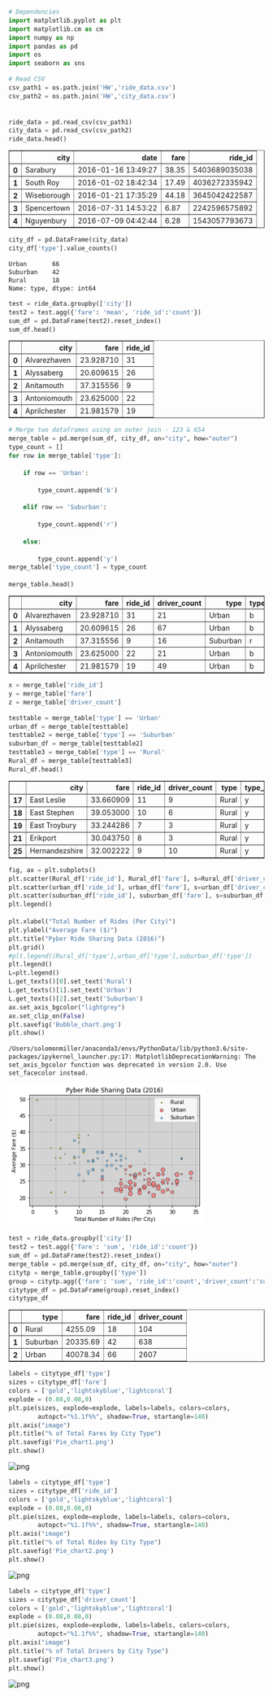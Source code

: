 

```python
# Dependencies
import matplotlib.pyplot as plt
import matplotlib.cm as cm
import numpy as np
import pandas as pd
import os
import seaborn as sns
```


```python
# Read CSV
csv_path1 = os.path.join('HW','ride_data.csv')
csv_path2 = os.path.join('HW','city_data.csv')


ride_data = pd.read_csv(csv_path1)
city_data = pd.read_csv(csv_path2)
ride_data.head()

```




<div>
<style>
    .dataframe thead tr:only-child th {
        text-align: right;
    }

    .dataframe thead th {
        text-align: left;
    }

    .dataframe tbody tr th {
        vertical-align: top;
    }
</style>
<table border="1" class="dataframe">
  <thead>
    <tr style="text-align: right;">
      <th></th>
      <th>city</th>
      <th>date</th>
      <th>fare</th>
      <th>ride_id</th>
    </tr>
  </thead>
  <tbody>
    <tr>
      <th>0</th>
      <td>Sarabury</td>
      <td>2016-01-16 13:49:27</td>
      <td>38.35</td>
      <td>5403689035038</td>
    </tr>
    <tr>
      <th>1</th>
      <td>South Roy</td>
      <td>2016-01-02 18:42:34</td>
      <td>17.49</td>
      <td>4036272335942</td>
    </tr>
    <tr>
      <th>2</th>
      <td>Wiseborough</td>
      <td>2016-01-21 17:35:29</td>
      <td>44.18</td>
      <td>3645042422587</td>
    </tr>
    <tr>
      <th>3</th>
      <td>Spencertown</td>
      <td>2016-07-31 14:53:22</td>
      <td>6.87</td>
      <td>2242596575892</td>
    </tr>
    <tr>
      <th>4</th>
      <td>Nguyenbury</td>
      <td>2016-07-09 04:42:44</td>
      <td>6.28</td>
      <td>1543057793673</td>
    </tr>
  </tbody>
</table>
</div>




```python
city_df = pd.DataFrame(city_data)
city_df['type'].value_counts()
```




    Urban       66
    Suburban    42
    Rural       18
    Name: type, dtype: int64




```python
test = ride_data.groupby(['city'])
test2 = test.agg({'fare': 'mean', 'ride_id':'count'})
sum_df = pd.DataFrame(test2).reset_index()
sum_df.head()
```




<div>
<style>
    .dataframe thead tr:only-child th {
        text-align: right;
    }

    .dataframe thead th {
        text-align: left;
    }

    .dataframe tbody tr th {
        vertical-align: top;
    }
</style>
<table border="1" class="dataframe">
  <thead>
    <tr style="text-align: right;">
      <th></th>
      <th>city</th>
      <th>fare</th>
      <th>ride_id</th>
    </tr>
  </thead>
  <tbody>
    <tr>
      <th>0</th>
      <td>Alvarezhaven</td>
      <td>23.928710</td>
      <td>31</td>
    </tr>
    <tr>
      <th>1</th>
      <td>Alyssaberg</td>
      <td>20.609615</td>
      <td>26</td>
    </tr>
    <tr>
      <th>2</th>
      <td>Anitamouth</td>
      <td>37.315556</td>
      <td>9</td>
    </tr>
    <tr>
      <th>3</th>
      <td>Antoniomouth</td>
      <td>23.625000</td>
      <td>22</td>
    </tr>
    <tr>
      <th>4</th>
      <td>Aprilchester</td>
      <td>21.981579</td>
      <td>19</td>
    </tr>
  </tbody>
</table>
</div>




```python
# Merge two dataframes using an outer join - 123 & 654
merge_table = pd.merge(sum_df, city_df, on="city", how="outer")
type_count = []
for row in merge_table['type']:
 
    if row == 'Urban':
 
        type_count.append('b')

    elif row == 'Suburban':

        type_count.append('r')

    else:
  
        type_count.append('y')
merge_table['type_count'] = type_count

merge_table.head()

```




<div>
<style>
    .dataframe thead tr:only-child th {
        text-align: right;
    }

    .dataframe thead th {
        text-align: left;
    }

    .dataframe tbody tr th {
        vertical-align: top;
    }
</style>
<table border="1" class="dataframe">
  <thead>
    <tr style="text-align: right;">
      <th></th>
      <th>city</th>
      <th>fare</th>
      <th>ride_id</th>
      <th>driver_count</th>
      <th>type</th>
      <th>type_count</th>
    </tr>
  </thead>
  <tbody>
    <tr>
      <th>0</th>
      <td>Alvarezhaven</td>
      <td>23.928710</td>
      <td>31</td>
      <td>21</td>
      <td>Urban</td>
      <td>b</td>
    </tr>
    <tr>
      <th>1</th>
      <td>Alyssaberg</td>
      <td>20.609615</td>
      <td>26</td>
      <td>67</td>
      <td>Urban</td>
      <td>b</td>
    </tr>
    <tr>
      <th>2</th>
      <td>Anitamouth</td>
      <td>37.315556</td>
      <td>9</td>
      <td>16</td>
      <td>Suburban</td>
      <td>r</td>
    </tr>
    <tr>
      <th>3</th>
      <td>Antoniomouth</td>
      <td>23.625000</td>
      <td>22</td>
      <td>21</td>
      <td>Urban</td>
      <td>b</td>
    </tr>
    <tr>
      <th>4</th>
      <td>Aprilchester</td>
      <td>21.981579</td>
      <td>19</td>
      <td>49</td>
      <td>Urban</td>
      <td>b</td>
    </tr>
  </tbody>
</table>
</div>




```python
x = merge_table['ride_id']
y = merge_table['fare']
z = merge_table['driver_count']


```


```python
testtable = merge_table['type'] == 'Urban'
urban_df = merge_table[testtable]
testtable2 = merge_table['type'] == 'Suburban'
suburban_df = merge_table[testtable2]
testtable3 = merge_table['type'] == 'Rural'
Rural_df = merge_table[testtable3]
Rural_df.head()
```




<div>
<style>
    .dataframe thead tr:only-child th {
        text-align: right;
    }

    .dataframe thead th {
        text-align: left;
    }

    .dataframe tbody tr th {
        vertical-align: top;
    }
</style>
<table border="1" class="dataframe">
  <thead>
    <tr style="text-align: right;">
      <th></th>
      <th>city</th>
      <th>fare</th>
      <th>ride_id</th>
      <th>driver_count</th>
      <th>type</th>
      <th>type_count</th>
    </tr>
  </thead>
  <tbody>
    <tr>
      <th>17</th>
      <td>East Leslie</td>
      <td>33.660909</td>
      <td>11</td>
      <td>9</td>
      <td>Rural</td>
      <td>y</td>
    </tr>
    <tr>
      <th>18</th>
      <td>East Stephen</td>
      <td>39.053000</td>
      <td>10</td>
      <td>6</td>
      <td>Rural</td>
      <td>y</td>
    </tr>
    <tr>
      <th>19</th>
      <td>East Troybury</td>
      <td>33.244286</td>
      <td>7</td>
      <td>3</td>
      <td>Rural</td>
      <td>y</td>
    </tr>
    <tr>
      <th>21</th>
      <td>Erikport</td>
      <td>30.043750</td>
      <td>8</td>
      <td>3</td>
      <td>Rural</td>
      <td>y</td>
    </tr>
    <tr>
      <th>25</th>
      <td>Hernandezshire</td>
      <td>32.002222</td>
      <td>9</td>
      <td>10</td>
      <td>Rural</td>
      <td>y</td>
    </tr>
  </tbody>
</table>
</div>




```python
fig, ax = plt.subplots()
plt.scatter(Rural_df['ride_id'], Rural_df['fare'], s=Rural_df['driver_count'], c='Gold', alpha=0.9, edgecolor = 'black', linewidth=.5)
plt.scatter(urban_df['ride_id'], urban_df['fare'], s=urban_df['driver_count'], c='LightCoral', alpha=0.9, edgecolor = 'black', linewidth=.5)
plt.scatter(suburban_df['ride_id'], suburban_df['fare'], s=suburban_df['driver_count'], c='LightSkyBlue', edgecolor = 'black', alpha=0.9, linewidth=.5)
plt.legend()

plt.xlabel("Total Number of Rides (Per City)")
plt.ylabel("Average Fare ($)")
plt.title("Pyber Ride Sharing Data (2016)")
plt.grid()
#plt.legend((Rural_df['type'],urban_df['type'],suburban_df['type'])
plt.legend()
L=plt.legend()
L.get_texts()[0].set_text('Rural')
L.get_texts()[1].set_text('Urban')
L.get_texts()[2].set_text('Suburban')
ax.set_axis_bgcolor("lightgrey")
ax.set_clip_on(False)
plt.savefig('Bubble_chart.png')
plt.show()
```

    /Users/solomonmiller/anaconda3/envs/PythonData/lib/python3.6/site-packages/ipykernel_launcher.py:17: MatplotlibDeprecationWarning: The set_axis_bgcolor function was deprecated in version 2.0. Use set_facecolor instead.



![png](output_7_1.png)



```python
test = ride_data.groupby(['city'])
test2 = test.agg({'fare': 'sum', 'ride_id':'count'})
sum_df = pd.DataFrame(test2).reset_index()
merge_table = pd.merge(sum_df, city_df, on="city", how="outer")
citytp = merge_table.groupby(['type'])
group = citytp.agg({'fare': 'sum', 'ride_id':'count','driver_count':'sum'})
citytype_df = pd.DataFrame(group).reset_index()
citytype_df
```




<div>
<style>
    .dataframe thead tr:only-child th {
        text-align: right;
    }

    .dataframe thead th {
        text-align: left;
    }

    .dataframe tbody tr th {
        vertical-align: top;
    }
</style>
<table border="1" class="dataframe">
  <thead>
    <tr style="text-align: right;">
      <th></th>
      <th>type</th>
      <th>fare</th>
      <th>ride_id</th>
      <th>driver_count</th>
    </tr>
  </thead>
  <tbody>
    <tr>
      <th>0</th>
      <td>Rural</td>
      <td>4255.09</td>
      <td>18</td>
      <td>104</td>
    </tr>
    <tr>
      <th>1</th>
      <td>Suburban</td>
      <td>20335.69</td>
      <td>42</td>
      <td>638</td>
    </tr>
    <tr>
      <th>2</th>
      <td>Urban</td>
      <td>40078.34</td>
      <td>66</td>
      <td>2607</td>
    </tr>
  </tbody>
</table>
</div>




```python
labels = citytype_df['type']
sizes = citytype_df['fare']
colors = ['gold','lightskyblue','lightcoral']
explode = (0.08,0.08,0)
plt.pie(sizes, explode=explode, labels=labels, colors=colors,
        autopct="%1.1f%%", shadow=True, startangle=140)
plt.axis("image")
plt.title("% of Total Fares by City Type")
plt.savefig('Pie_chart1.png')
plt.show()
```


![png](output_9_0.png)



```python
labels = citytype_df['type']
sizes = citytype_df['ride_id']
colors = ['gold','lightskyblue','lightcoral']
explode = (0.08,0.08,0)
plt.pie(sizes, explode=explode, labels=labels, colors=colors,
        autopct="%1.1f%%", shadow=True, startangle=140)
plt.axis("image")
plt.title("% of Total Rides by City Type")
plt.savefig('Pie_chart2.png')
plt.show()
```


![png](output_10_0.png)



```python
labels = citytype_df['type']
sizes = citytype_df['driver_count']
colors = ['gold','lightskyblue','lightcoral']
explode = (0.08,0.08,0)
plt.pie(sizes, explode=explode, labels=labels, colors=colors,
        autopct="%1.1f%%", shadow=True, startangle=140)
plt.axis("image")
plt.title("% of Total Drivers by City Type")
plt.savefig('Pie_chart3.png')
plt.show()
```


![png](output_11_0.png)

